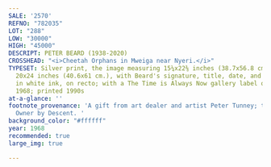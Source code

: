 ```yaml
---
SALE: '2570'
REFNO: "782035"
LOT: "288"
LOW: "30000"
HIGH: "45000"
DESCRIPT: PETER BEARD (1938-2020)
CROSSHEAD: "<i>Cheetah Orphans in Mweiga near Nyeri.</i>"
TYPESET: Silver print, the image measuring 15¼x22⅜ inches (38.7x56.8 cm.), the sheet
  20x24 inches (40.6x61 cm.), with Beard's signature, title, date, and notations,
  in white ink, on recto; with a The Time is Always Now gallery label on frame verso.
  1968; printed 1990s
at-a-glance: ''
footnote_provenance: 'A gift from art dealer and artist Peter Tunney; to the Present
  Owner by Descent. '
background_color: "#ffffff"
year: 1968
recommended: true
large_img: true

---
```

